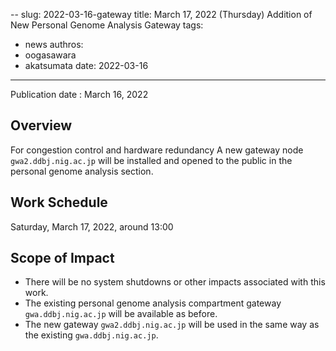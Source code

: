 --
slug: 2022-03-16-gateway
title: March 17, 2022 (Thursday) Addition of New Personal Genome Analysis  Gateway
tags:
  - news
authros:
  - oogasawara
  - akatsumata
date: 2022-03-16
---

Publication date : March 16, 2022

## Overview

For congestion control and hardware redundancy
A new gateway node `gwa2.ddbj.nig.ac.jp` will be installed and opened to the public in the personal genome analysis section.


## Work Schedule

Saturday, March 17, 2022, around 13:00 


## Scope of Impact

- There will be no system shutdowns or other impacts associated with this work.
- The existing personal genome analysis compartment gateway `gwa.ddbj.nig.ac.jp` will be available as before.
- The new gateway `gwa2.ddbj.nig.ac.jp` will be used in the same way as the existing `gwa.ddbj.nig.ac.jp`.